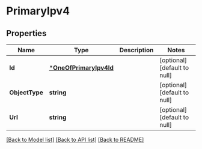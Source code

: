 # PrimaryIpv4

## Properties
Name | Type | Description | Notes
------------ | ------------- | ------------- | -------------
**Id** | [***OneOfPrimaryIpv4Id**](OneOfPrimaryIpv4Id.md) |  | [optional] [default to null]
**ObjectType** | **string** |  | [optional] [default to null]
**Url** | **string** |  | [optional] [default to null]

[[Back to Model list]](../README.md#documentation-for-models) [[Back to API list]](../README.md#documentation-for-api-endpoints) [[Back to README]](../README.md)

